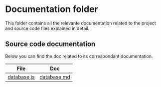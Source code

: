 # Documentation folder
This folder contains all the relevante documentation related to the project and source code files explained in detail.

## Source code documentation
Below you can find the doc related to its correspondant documentation.

|               File                |               Doc                 |
|-----------------------------------|-----------------------------------|
| [database.js](../src/database.js) | [database.md](database.md)        |